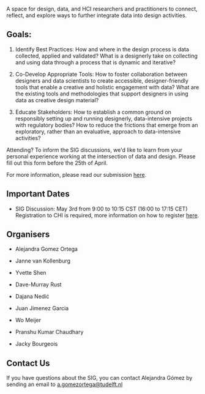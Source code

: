 A space for design, data, and HCI researchers and practitioners to connect, reflect, and explore ways to further integrate data into design activities.  

## Goals: 

1) Identify Best Practices: How and where in the design process is data collected, applied and validated? What is a designerly take on collecting and using data through a process that is dynamic and iterative?  

2) Co-Develop Appropriate Tools: How to foster collaboration between designers and data scientists to create accessible, designer-friendly tools that enable a creative and  holistic engagement with data? What are the existing tools and methodologies that support designers in using data as creative design material?  

3) Educate Stakeholders: How to establish a common ground on responsibly setting up and running designerly, data-intensive projects with regulatory bodies? How to reduce the frictions that emerge from an exploratory, rather than an evaluative, approach to data-intensive activities?  

Attending? To inform the SIG discussions, we'd like to learn from your personal experience working at the intersection of data and design. Please fill out this form before the 25th of April. 

For more information, please read our submission [here](https://drive.google.com/file/d/1wGpUdHQ4ttFOTSdWXteOfjbrCsT6mYLx/view?usp=sharing). 

## Important Dates 

- SIG Discussion: May 3rd from 9:00 to 10:15 CST (16:00 to 17:15 CET) Registration to CHI is required, more information on how to register [here](https://web.cvent.com/event/39da8b29-3829-4548-829e-750fc9dd732e/summary). 

## Organisers 

- Alejandra Gomez Ortega 

- Janne van Kollenburg 

- Yvette Shen 

- Dave-Murray Rust 

- Dajana Nedić 

- Juan Jimenez Garcia 

- Wo Meijer 

- Pranshu Kumar Chaudhary  

- Jacky Bourgeois 

 

## Contact Us 

If you have questions about the SIG, you can contact Alejandra Gómez by sending an email to a.gomezortega@tudelft.nl 
